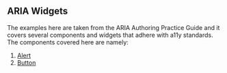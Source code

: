 ## ARIA Widgets

The examples here are taken from the ARIA Authoring Practice Guide and it covers several components and widgets that adhere with a11y standards. The components covered here are namely:

1. [Alert](./alert/)
2. [Button](./button/)
